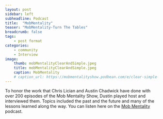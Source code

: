 ```yaml
---
layout: post
sidebar: left
subheadline: Podcast
title:  "MobMentality"
teaser: "MobMentality-Turn The Tables"
breadcrumb: false
tags:
    - post format
categories:
    - community
    - Interview
image:
    thumb: mobMentalityClearAndSimple.jpeg
    title: mobMentalityClearAndSimple.jpeg
    caption: MobMentality
    # caption_url: https://mobmentalityshow.podbean.com/e/clear-simple-with-dustin-thostenson/
---
```

To honor the work that Chris Lician and Austin Chadwick have done with over 200 episodes of the Mob Mentality Show, Dustin played host and interviewed them. 
Topics included the past and the future and many of the lessons learned along the way.
You can listen here on the <a href="https://www.youtube.com/watch?v=izcEefyTZVw&t=1463s" target='new'>Mob Mentality</a> podcast.